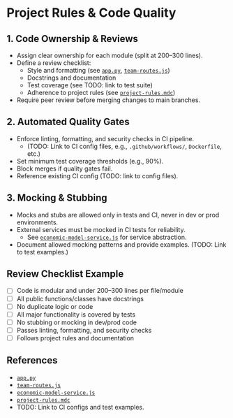 # Project Rules & Code Quality

## 1. Code Ownership & Reviews
- Assign clear ownership for each module (split at 200–300 lines).
- Define a review checklist:
  - Style and formatting (see [`app.py`](../china-growth-game/economic-model/app.py), [`team-routes.js`](../china-growth-game/app/routes/team-routes.js))
  - Docstrings and documentation
  - Test coverage (see TODO: link to test suite)
  - Adherence to project rules (see [`project-rules.mdc`](../project-rules.mdc))
- Require peer review before merging changes to main branches.

## 2. Automated Quality Gates
- Enforce linting, formatting, and security checks in CI pipeline.
  - (TODO: Link to CI config files, e.g., `.github/workflows/`, `Dockerfile`, etc.)
- Set minimum test coverage thresholds (e.g., 90%).
- Block merges if quality gates fail.
- Reference existing CI config (TODO: link to config files).

## 3. Mocking & Stubbing
- Mocks and stubs are allowed only in tests and CI, never in dev or prod environments.
- External services must be mocked in CI tests for reliability.
  - See [`economic-model-service.js`](../china-growth-game/app/services/economic-model-service.js) for service abstraction.
- Document allowed mocking patterns and provide examples. (TODO: Link to test examples.)

## Review Checklist Example
- [ ] Code is modular and under 200–300 lines per file/module
- [ ] All public functions/classes have docstrings
- [ ] No duplicate logic or code
- [ ] All major functionality is covered by tests
- [ ] No stubbing or mocking in dev/prod code
- [ ] Passes linting, formatting, and security checks
- [ ] Follows project rules and documentation

## References
- [`app.py`](../china-growth-game/economic-model/app.py)
- [`team-routes.js`](../china-growth-game/app/routes/team-routes.js)
- [`economic-model-service.js`](../china-growth-game/app/services/economic-model-service.js)
- [`project-rules.mdc`](../project-rules.mdc)
- TODO: Link to CI configs and test examples. 